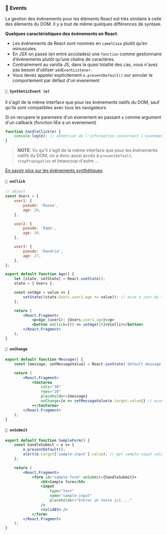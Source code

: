 <!-- TODO: verified -->

### 🔵 Events

La gestion des événements pour les éléments React est très similaire à celle des éléments du DOM. Il y a tout de même quelques différences de syntaxe.

**Quelques caractéristiques des événements en React**:

- Les événements de React sont nommés en `camelCase` plutôt qu’en minuscules.
- En JSX on passe (en entre accolades) une `fonction` comme gestionnaire d’événements plutôt qu’une chaîne de caractères.
- Contrairement au vanilla JS, dans la quasi totalité des cas, vous n'avez pas besoin d'utiliser `addEventListener`.
- Vous devez appeler explicitement `e.preventDefault()` our annuler le comportement par défaut d'un evenement

#### `📌 SyntheticEvent (e)`

Il s'agit de la même interface que pour les événements natifs du DOM, sauf qu'ils sont compatibles avec tous les navigateurs.

Si on recupere le paremetre d'un evenement en passant `e` comme argument d'un callback (fonction liEe a un evenement)

```jsx
function handleClick(e) {
	console.log(e); // obtention de l'information concernant l'evenement dans l'objet "SyntheticBaseEvent"
}
```

> **NOTE**: Vu qu'il s'agit de la même interface que pour les événements natifs du DOM, on a donc aussi accès à `preventDefault`, `stopPropagation` et beaucoup d'autre ...

[En savoir plus sur les événements synthétiques](https://fr.reactjs.org/docs/events.html)

#### `📌 onClick`

```jsx
// object
const Users = {
	user1: {
		pseudo: 'Rasoa',
		age: 20,
	},

	user2: {
		pseudo: 'Rabe',
		age: 30,
	},

	user3: {
		pseudo: 'Randria',
		age: 27,
	},
};

export default function Age() {
	let [state, setState] = React.useState();
	state = { Users };

	const setAge = value => {
		setState((state.Users.user1.age += value)); // mise a jour du state (age de user1)
	};

	return (
		<React.Fragment>
			<p>Age (user1): {Users.user1.age}</p>
			<button onClick={() => setAge(2)}>Viellir</button>
		</React.Fragment>
	);
}
```

#### `📌 onChange`

```jsx
export default function Message() {
	const [message, setMessageValue] = React.useState('default message');

	return (
		<React.Fragment>
			<textarea
				cols="30"
				rows="10"
				placeholder={message}
				onChange={e => setMessageValue(e.target.value)} // ecouteur d'evenement qui fait appel a la methode setMessageValue() a chaque modification et mettre a jour le state
			></textarea>
		</React.Fragment>
	);
}
```

#### `📌 onSubmit`

```jsx
export default function SampleForm() {
	const handleSubmit = e => {
		e.preventDefault();
		alert(e.target['sample-input'].value); // get sample-input value
	};

	return (
		<React.Fragment>
			<form id="sample-form" onSubmit={handleSubmit}>
				<h5>Sample form</h5>
				<input
					type="text"
					name="sample-input"
					placeholder="Entrer un texte ici ..."
				/>
				<ValidBtn />
			</form>
		</React.Fragment>
	);
}
```
